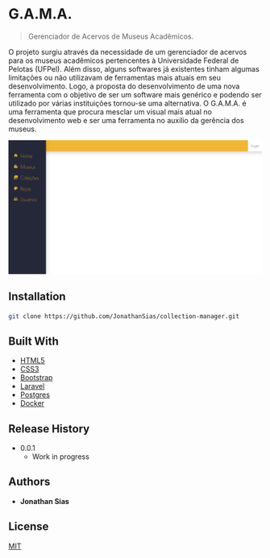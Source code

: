 # G.A.M.A.
> Gerenciador de Acervos de Museus Acadêmicos.

O projeto surgiu através da necessidade de um gerenciador de acervos para os museus acadêmicos pertencentes à Universidade Federal de Pelotas (UFPel). Além disso, alguns softwares já existentes tinham algumas limitações ou não utilizavam de ferramentas mais atuais em seu desenvolvimento. Logo, a proposta do desenvolvimento de uma nova ferramenta com o objetivo de ser um software mais genérico e podendo ser utilizado por várias instituições tornou-se uma alternativa. O G.A.M.A. é uma ferramenta que procura mesclar um visual mais atual no desenvolvimento web e ser uma ferramenta no auxílio da gerência dos museus.

![](gama.png)

## Installation

```sh
git clone https://github.com/JonathanSias/collection-manager.git
```


## Built With

* [HTML5]()
* [CSS3]()
* [Bootstrap](https://getbootstrap.com)
* [Laravel]()
* [Postgres](https://www.postgresql.org)
* [Docker]()


## Release History

* 0.0.1
    * Work in progress


## Authors

* **Jonathan Sias** 


## License

[MIT](https://choosealicense.com/licenses/mit/)
